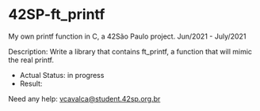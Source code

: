 # 42SP-ft_printf
My own printf function in C, a 42São Paulo project. Jun/2021 - July/2021

Description: Write a library that contains ft_printf, a function that will mimic the real printf.

- Actual Status: in progress
- Result: 

Need any help: vcavalca@student.42sp.org.br
